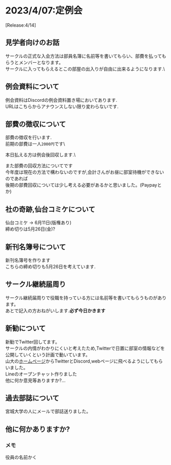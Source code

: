 # 2023/4/07:定例会
[Release:4/14]

## 見学者向けのお話
サークルの正式な入会方法は部員名簿に名前等を書いてもらい、部費を払ってもらうとメンバーとなります。\
サークルに入ってもらえるとこの部屋の出入りが自由に出来るようになります.\


## 例会資料について
例会資料はDiscordの例会資料置き場においてあります.\
URLはこちらからアナウンスしない限り変わらないです.

## 部費の徴収について
部費の徴収を行います.\
前期の部費は一人`2000円`です\

本日払える方は例会後回収します.\

また部費の回収方法についてです\
今年度は現在の方法で構わないのですが,会計さんがお昼に部室待機ができないのであれば\
後期の部費回収については少し考える必要があるかと思いました。(Paypayとか)


## 社の奇跡,仙台コミケについて
仙台コミケ -> 6月11日(版権あり)\
締め切りは5月26日(金)?

## 新刊名簿号について
新刊名簿号を作ります\
こちらの締め切りも5月26日を考えています.

## サークル継続届周り
サークル継続届周りで役職を持っている方には名前等を書いてもらうものがあります。\
あとで記入の方おねがいします.**必ず今日かきます**


## 新勧について
新勧でTwitter回してます。\
サークルの内情がわかりにくいと考えたため,Twitterで日置に部室の情報などを公開していくという計画で動いています。\
山大の[ホームページ](https://www.yamagata-u.ac.jp/jp/life/club/list/yonezawa_culture/)からTwitterとDiscord,webページに飛べるようにしてもらいました。\
Lineのオープンチャット作りました\
他に何か意見等ありますか?...


## 過去部誌について
宮城大学の人にメールで部誌送りました。

## 他に何かありますか?
### メモ
役員の名前かく
